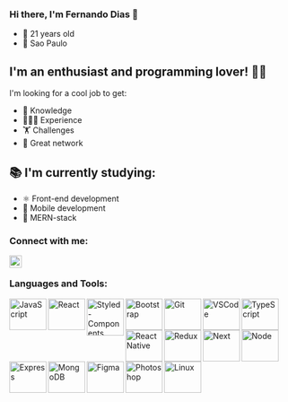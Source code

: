 ### Hi there, I'm Fernando Dias 👋

- 📅 21 years old
- 📍 Sao Paulo

## I'm an enthusiast and programming lover! 💪🏽

I'm looking for a cool job to get:
- 🧠 Knowledge
- 👨🏽‍💻 Experience
- 🏋️ Challenges
- 👥 Great network

## 📚 I'm currently studying:

- ⚛️ Front-end development
- 📱 Mobile development
- 🚀 MERN-stack


### Connect with me:

[<img align="left" alt="nand0diaz | LinkedIn" width="22px" src="https://cdn.jsdelivr.net/npm/simple-icons@v3/icons/linkedin.svg" />][linkedin]

<br />

### Languages and Tools:

<img align="left" alt="JavaScript" width="66px" height="56px" src="https://miro.medium.com/max/1110/1*S-nV902O1yWwpFbxn0P_xA.png"/>
<img align="left" alt="React" width="66px" height="56px" src="https://res.cloudinary.com/practicaldev/image/fetch/s--qo_Wp38Z--/c_limit%2Cf_auto%2Cfl_progressive%2Cq_auto%2Cw_880/https://dev-to-uploads.s3.amazonaws.com/i/e0nl7ziy1la7bpwj7rsp.png"/>
<img align="left" alt="Styled-Components" width="66px" src="https://styled-components.com/atom.png"/>
<img align="left" alt="Bootstrap" width="66px" height="56px" src="https://getbootstrap.com/docs/4.0/assets/brand/bootstrap-social-logo.png"/>
<img align="left" alt="Git" width="66px" height="56px" src="https://3.bp.blogspot.com/-xhNpNJJyQhk/XIe4GY78RQI/AAAAAAAAItc/ouueFUj2Hqo5dntmnKqEaBJR4KQ4Q2K3ACK4BGAYYCw/s1600/logo%2Bgit%2Bicon.png"/>
<img align="left" alt="VSCode" width="66px" height="56px" src="https://northcreation.agency/assets/Uploads/VSCode__FitWzEwMDAsMTAwMF0.png"/>


<img align="left" alt="TypeScript" width="66px" height="56px" src="https://miro.medium.com/max/816/1*mn6bOs7s6Qbao15PMNRyOA.png"/>
<img align="left" alt="ReactNative" width="66px" height="56px" src="https://res.cloudinary.com/practicaldev/image/fetch/s--qo_Wp38Z--/c_limit%2Cf_auto%2Cfl_progressive%2Cq_auto%2Cw_880/https://dev-to-uploads.s3.amazonaws.com/i/e0nl7ziy1la7bpwj7rsp.png"/>
<img align="left" alt="Redux" width="66px" height="56px" src="https://www.nicepng.com/png/detail/178-1787594_redux-redux-logo-svg.png"/>
<img align="left" alt="Next" width="66px" height="56px" src="https://cdn.auth0.com/blog/logos/nextjs-logo.png"/>
<img align="left" alt="Node" width="66px" height="56px" src="https://www.secret-source.eu/wp-content/uploads/2017/11/node-js-logo.jpg"/>
<img align="left" alt="Express" width="66px" height="56px" src="https://expressjs.com/images/express-facebook-share.png"/>
<img align="left" alt="MongoDB" width="66px" height="56px" src="https://cdn.icon-icons.com/icons2/2415/PNG/512/mongodb_original_wordmark_logo_icon_146425.png"/>
<img align="left" alt="Figma" width="66px" height="56px" src="https://4.bp.blogspot.com/-LiJZ5I8E7K8/XIe_GeI5glI/AAAAAAAAIuw/4Awu8j8r0P8TKBXzyxyslHEfplOlK9-6QCK4BGAYYCw/s1600/icon%2Bfigma%2Bvector.png"/>
<img align="left" alt="Photoshop" width="66px" height="56px" src="https://seeklogo.com/images/A/adobe-photoshop-logo-7B88D7B5AA-seeklogo.com.png"/>
<img align="left" alt="Linux" width="66px" height="56px" src="https://i.pinimg.com/originals/c7/b8/11/c7b8113247fecd83bd9b5ed5bd3f34d5.png"/>

<br />
<br />


[linkedin]: https://www.linkedin.com/in/fernando-d-6b1115179/
